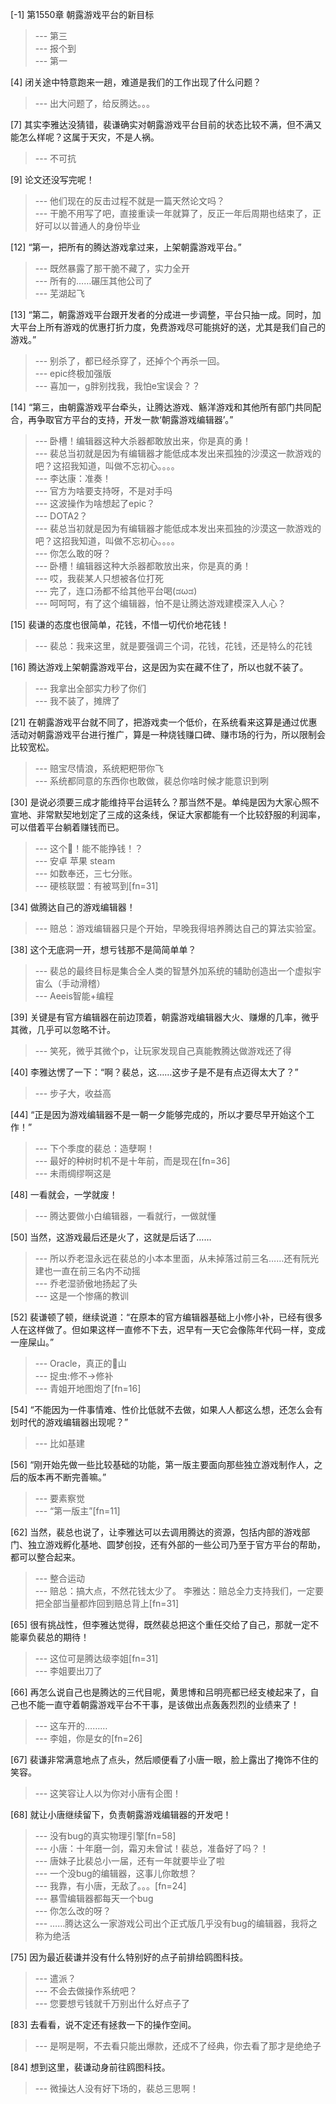 
[-1] 第1550章 朝露游戏平台的新目标
>--- 第三<br>
>--- 报个到<br>
>--- 第一<br>

[4] 闭关途中特意跑来一趟，难道是我们的工作出现了什么问题？
>--- 出大问题了，给反腾达。。。<br>

[7] 其实李雅达没猜错，裴谦确实对朝露游戏平台目前的状态比较不满，但不满又能怎么样呢？这属于天灾，不是人祸。
>--- 不可抗<br>

[9] 论文还没写完呢！
>--- 他们现在的反击过程不就是一篇天然论文吗？<br>
>--- 干脆不用写了吧，直接重读一年就算了，反正一年后周期也结束了，正好可以以普通人的身份毕业<br>

[12] “第一，把所有的腾达游戏拿过来，上架朝露游戏平台。”
>--- 既然暴露了那干脆不藏了，实力全开<br>
>--- 所有的……碾压其他公司了<br>
>--- 芜湖起飞<br>

[13] “第二，朝露游戏平台跟开发者的分成进一步调整，平台只抽一成。同时，加大平台上所有游戏的优惠打折力度，免费游戏尽可能挑好的送，尤其是我们自己的游戏。”
>--- 别杀了，都已经杀穿了，还掉个个再杀一回。<br>
>--- epic终极加强版<br>
>--- 喜加一，g胖别找我，我怕e宝误会？？<br>

[14] “第三，由朝露游戏平台牵头，让腾达游戏、觞洋游戏和其他所有部门共同配合，再争取官方平台的支持，开发一款‘朝露游戏编辑器’。”
>--- 卧槽！编辑器这种大杀器都敢放出来，你是真的勇！<br>
>--- 裴总当初就是因为有编辑器才能低成本发出来孤独的沙漠这一款游戏的吧？这招我知道，叫做不忘初心。。。。<br>
>--- 李达康：准奏！<br>
>--- 官方为啥要支持呀，不是对手吗<br>
>--- 这波操作为啥想起了epic？<br>
>--- DOTA2？<br>
>--- 裴总当初就是因为有编辑器才能低成本发出来孤独的沙漠这一款游戏的吧？这招我知道，叫做不忘初心。。。。<br>
>--- 你怎么敢的呀？<br>
>--- 卧槽！编辑器这种大杀器都敢放出来，你是真的勇！<br>
>--- 哎，我裴某人只想被各位打死<br>
>--- 完了，连口汤都不给其他平台喝(ಡωಡ) <br>
>--- 呵呵呵，有了这个编辑器，怕不是让腾达游戏建模深入人心？<br>

[15] 裴谦的态度也很简单，花钱，不惜一切代价地花钱！
>--- 裴总：我来这里，就是要强调三个词，花钱，花钱，还是特么的花钱<br>

[16] 腾达游戏上架朝露游戏平台，这是因为实在藏不住了，所以也就不装了。
>--- 我拿出全部实力秒了你们<br>
>--- 我不装了，摊牌了<br>

[21] 在朝露游戏平台就不同了，把游戏卖一个低价，在系统看来这算是通过优惠活动对朝露游戏平台进行推广，算是一种烧钱赚口碑、赚市场的行为，所以限制会比较宽松。
>--- 赔宝尽情浪，系统粑粑带你飞<br>
>--- 系统都同意的东西你也敢做，裴总你啥时候才能意识到咧<br>

[30] 是说必须要三成才能维持平台运转么？那当然不是。单纯是因为大家心照不宣地、非常默契地划定了三成的这条线，保证大家都能有一个比较舒服的利润率，可以借着平台躺着赚钱而已。
>--- 这个🔫！能不能挣钱！？<br>
>--- 安卓 苹果 steam<br>
>--- 如数奉还，三七分账。<br>
>--- 硬核联盟：有被骂到[fn=31]<br>

[34] 做腾达自己的游戏编辑器！
>--- 赔总：游戏编辑器只是个开始，早晚我得培养腾达自己的算法实验室。<br>

[38] 这个无底洞一开，想亏钱那不是简简单单？
>--- 裴总的最终目标是集合全人类的智慧外加系统的辅助创造出一个虚拟宇宙么（手动滑稽）<br>
>--- Aeeis智能+编程<br>

[39] 关键是有官方编辑器在前边顶着，朝露游戏编辑器大火、赚爆的几率，微乎其微，几乎可以忽略不计。
>--- 笑死，微乎其微个p，让玩家发现自己真能教腾达做游戏还了得<br>

[40] 李雅达愣了一下：“啊？裴总，这……这步子是不是有点迈得太大了？”
>--- 步子大，收益高<br>

[44] “正是因为游戏编辑器不是一朝一夕能够完成的，所以才要尽早开始这个工作！”
>--- 下个季度的裴总：造孽啊！<br>
>--- 最好的种树时机不是十年前，而是现在[fn=36]<br>
>--- 未雨绸缪啊这是<br>

[48] 一看就会，一学就废！
>--- 腾达要做小白编辑器，一看就行，一做就懂<br>

[50] 当然，这游戏最后还是火了，这就是后话了……
>--- 所以乔老湿永远在裴总的小本本里面，从未掉落过前三名……还有阮光建也一直在前三名内不动摇<br>
>--- 乔老湿骄傲地扬起了头<br>
>--- 这是一个惨痛的教训<br>

[52] 裴谦顿了顿，继续说道：“在原本的官方编辑器基础上小修小补，已经有很多人在这样做了。但如果这样一直修不下去，迟早有一天它会像陈年代码一样，变成一座屎山。”
>--- Oracle，真正的💩山<br>
>--- 捉虫:修不→修补<br>
>--- 青姐开地图炮了[fn=16]<br>

[54] “不能因为一件事情难、性价比低就不去做，如果人人都这么想，还怎么会有划时代的游戏编辑器出现呢？”
>--- 比如基建<br>

[56] “刚开始先做一些比较基础的功能，第一版主要面向那些独立游戏制作人，之后的版本再不断完善嘛。”
>--- 要素察觉<br>
>--- “第一版主”[fn=11]<br>

[62] 当然，裴总也说了，让李雅达可以去调用腾达的资源，包括内部的游戏部门、独立游戏孵化基地、圆梦创投，还有外部的一些公司乃至于官方平台的帮助，都可以整合起来。
>--- 整合运动<br>
>--- 赔总：搞大点，不然花钱太少了。
李雅达：赔总全力支持我们，一定要把全部当量都炸回到赔总背上[fn=31]<br>

[65] 很有挑战性，但李雅达觉得，既然裴总把这个重任交给了自己，那就一定不能辜负裴总的期待！
>--- 这位可是腾达级李姐[fn=31]<br>
>--- 李姐要出刀了<br>

[66] 再怎么说自己也是腾达的三代目呢，黄思博和吕明亮都已经支棱起来了，自己也不能一直守着朝露游戏平台不干事，是该做出点轰轰烈烈的业绩来了！
>--- 这车开的………<br>
>--- 李姐，你是女的[fn=26]<br>

[67] 裴谦非常满意地点了点头，然后顺便看了小唐一眼，脸上露出了掩饰不住的笑容。
>--- 这笑容让人以为你对小唐有企图！<br>

[68] 就让小唐继续留下，负责朝露游戏编辑器的开发吧！
>--- 没有bug的真实物理引擎[fn=58]<br>
>--- 小唐：十年磨一剑，霜刃未曾试！裴总，准备好了吗？！<br>
>--- 唐妹子比裴总小一届，还有一年就要毕业了啦<br>
>--- 一个没bug的编辑器，这事儿你敢想？<br>
>--- 我靠，有小唐，无敌了。。。[fn=24]<br>
>--- 暴雪编辑器都每天一个bug<br>
>--- 你怎么改的呀？<br>
>--- ……腾达这么一家游戏公司出个正式版几乎没有bug的编辑器，我将之称为绝活<br>

[75] 因为最近裴谦并没有什么特别好的点子前排给鸥图科技。
>--- 遣派？<br>
>--- 不会去做操作系统吧？<br>
>--- 您要想亏钱就千万别出什么好点子了<br>

[83] 去看看，说不定还有拯救一下的操作空间。
>--- 是啊是啊，不去看只能出爆款，还成不了经典，你去看了那才是绝绝子<br>

[84] 想到这里，裴谦动身前往鸥图科技。
>--- 微操达人没有好下场的，裴总三思啊！<br>

